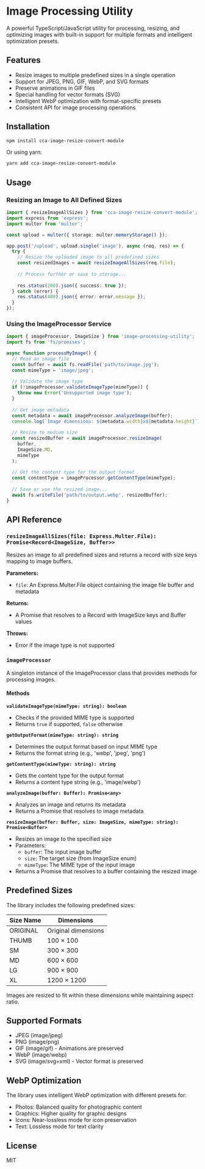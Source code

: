 # Image Processing Utility

A powerful TypeScript/JavaScript utility for processing, resizing, and optimizing images with built-in support for multiple formats and intelligent optimization presets.

## Features

- Resize images to multiple predefined sizes in a single operation
- Support for JPEG, PNG, GIF, WebP, and SVG formats
- Preserve animations in GIF files
- Special handling for vector formats (SVG)
- Intelligent WebP optimization with format-specific presets
- Consistent API for image processing operations

## Installation

```bash
npm install cca-image-resize-convert-module

```

Or using yarn:

```bash
yarn add cca-image-resize-convert-module

```

## Usage

### Resizing an Image to All Defined Sizes

```typescript
import { resizeImageAllSizes } from 'cca-image-resize-convert-module';
import express from 'express';
import multer from 'multer';

const upload = multer({ storage: multer.memoryStorage() });

app.post('/upload', upload.single('image'), async (req, res) => {
  try {
    // Resize the uploaded image to all predefined sizes
    const resizedImages = await resizeImageAllSizes(req.file);
      
    // Process further or save to storage...
    
    res.status(200).json({ success: true });
  } catch (error) {
    res.status(400).json({ error: error.message });
  }
});
```

### Using the ImageProcessor Service

```typescript
import { imageProcessor, ImageSize } from 'image-processing-utility';
import fs from 'fs/promises';

async function processMyImage() {
  // Read an image file
  const buffer = await fs.readFile('path/to/image.jpg');
  const mimeType = 'image/jpeg';
  
  // Validate the image type
  if (!imageProcessor.validateImageType(mimeType)) {
    throw new Error('Unsupported image type');
  }
  
  // Get image metadata
  const metadata = await imageProcessor.analyzeImage(buffer);
  console.log(`Image dimensions: ${metadata.width}x${metadata.height}`);
  
  // Resize to medium size
  const resizedBuffer = await imageProcessor.resizeImage(
    buffer,
    ImageSize.MD,
    mimeType
  );
  
  // Get the content type for the output format
  const contentType = imageProcessor.getContentType(mimeType);
  
  // Save or use the resized image...
  await fs.writeFile('path/to/output.webp', resizedBuffer);
}
```

## API Reference

### `resizeImageAllSizes(file: Express.Multer.File): Promise<Record<ImageSize, Buffer>>`

Resizes an image to all predefined sizes and returns a record with size keys mapping to image buffers.

**Parameters:**
- `file`: An Express.Multer.File object containing the image file buffer and metadata

**Returns:**
- A Promise that resolves to a Record with ImageSize keys and Buffer values

**Throws:**
- Error if the image type is not supported

### `imageProcessor`

A singleton instance of the ImageProcessor class that provides methods for processing images.

#### Methods

**`validateImageType(mimeType: string): boolean`**
- Checks if the provided MIME type is supported
- Returns `true` if supported, `false` otherwise

**`getOutputFormat(mimeType: string): string`**
- Determines the output format based on input MIME type
- Returns the format string (e.g., 'webp', 'jpeg', 'png')

**`getContentType(mimeType: string): string`**
- Gets the content type for the output format
- Returns a content type string (e.g., 'image/webp')

**`analyzeImage(buffer: Buffer): Promise<any>`**
- Analyzes an image and returns its metadata
- Returns a Promise that resolves to image metadata

**`resizeImage(buffer: Buffer, size: ImageSize, mimeType: string): Promise<Buffer>`**
- Resizes an image to the specified size
- Parameters:
  - `buffer`: The input image buffer
  - `size`: The target size (from ImageSize enum)
  - `mimeType`: The MIME type of the input image
- Returns a Promise that resolves to a buffer containing the resized image

## Predefined Sizes

The library includes the following predefined sizes:

| Size Name | Dimensions |
|-----------|------------|
| ORIGINAL  | Original dimensions |
| THUMB     | 100 × 100 |
| SM        | 300 × 300 |
| MD        | 600 × 600 |
| LG        | 900 × 900 |
| XL        | 1200 × 1200 |

Images are resized to fit within these dimensions while maintaining aspect ratio.

## Supported Formats

- JPEG (image/jpeg)
- PNG (image/png)
- GIF (image/gif) - Animations are preserved
- WebP (image/webp)
- SVG (image/svg+xml) - Vector format is preserved

## WebP Optimization

The library uses intelligent WebP optimization with different presets for:

- Photos: Balanced quality for photographic content
- Graphics: Higher quality for graphic designs
- Icons: Near-lossless mode for icon preservation
- Text: Lossless mode for text clarity

## License

MIT